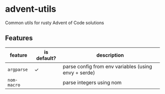 # advent-utils

Common utils for rusty Advent of Code solutions

## Features

| feature | is default? | description |
| --- | --- | --- |
| `argparse` | ✓ | parse config from env variables (using envy + serde) |
| `nom-macro` | | parse integers using nom |
